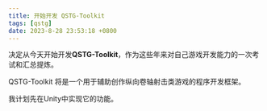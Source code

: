 ```yaml
---
title: 开始开发 QSTG-Toolkit
tags: [qstg]
date: 2023-8-28 23:53:18 +0800
---
```


决定从今天开始开发**QSTG-Toolkit**，作为这些年来对自己游戏开发能力的一次考试和汇总提炼。

QSTG-Toolkit 将是一个用于辅助创作纵向卷轴射击类游戏的程序开发框架。

我计划先在Unity中实现它的功能。
